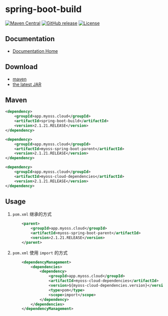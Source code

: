 # spring-boot-build

[![Maven Central](https://img.shields.io/maven-central/v/app.myoss.cloud/spring-boot-build.svg)](https://maven-badges.herokuapp.com/maven-central/app.myoss.cloud/spring-boot-build/)
[![GitHub release](https://img.shields.io/github/release/myoss-cloud/spring-boot-build.svg)](https://github.com/myoss-cloud/spring-boot-build/releases)
[![License](https://img.shields.io/badge/license-Apache%202-4EB1BA.svg)](https://www.apache.org/licenses/LICENSE-2.0.html)

## Documentation

- [Documentation Home](https://cloud-docs.myoss.app/artifact-version/manage-dependencies.html)

## Download

- [maven][1]
- [the latest JAR][2]  

[1]: https://repo1.maven.org/maven2/app/myoss/cloud/spring-boot-build/  
[2]: https://search.maven.org/remote_content?g=app.myoss.cloud&a=spring-boot-build&v=LATEST

## Maven

```xml
<dependency>
    <groupId>app.myoss.cloud</groupId>
    <artifactId>spring-boot-build</artifactId>
    <version>2.1.21.RELEASE</version>
</dependency>
```

```xml
<dependency>
    <groupId>app.myoss.cloud</groupId>
    <artifactId>myoss-spring-boot-parent</artifactId>
    <version>2.1.21.RELEASE</version>
</dependency>
```

```xml
<dependency>
    <groupId>app.myoss.cloud</groupId>
    <artifactId>myoss-cloud-dependencies</artifactId>
    <version>2.1.21.RELEASE</version>
</dependency>
```

## Usage

1. `pom.xml` 继承的方式

    ```xml
        <parent>
            <groupId>app.myoss.cloud</groupId>
            <artifactId>myoss-spring-boot-parent</artifactId>
            <version>2.1.21.RELEASE</version>
        </parent>
    ```

2. `pom.xml` 使用 `import` 的方式

    ```xml
        <dependencyManagement>
            <dependencies>
                <dependency>
                    <groupId>app.myoss.cloud</groupId>
                    <artifactId>myoss-cloud-dependencies</artifactId>
                    <version>${myoss-cloud-dependencies.version}</version>
                    <type>pom</type>
                    <scope>import</scope>
                </dependency>
            </dependencies>
        </dependencyManagement>
    ```